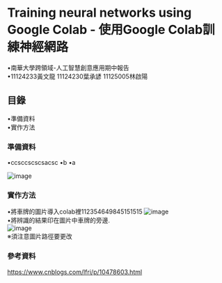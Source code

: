 # Training neural networks using Google Colab - 使用Google Colab訓練神經網路
•南華大學跨領域-人工智慧創意應用期中報告   
•11124233黃文龍 11124230葉承諺 11125005林啟陽

## 目錄   
•準備資料   
•實作方法   

### 準備資料    
•ccsccscscsacsc
•b
•a

![image](https://img2018.cnblogs.com/blog/1365470/201903/1365470-20190305182238699-1637109185.png)

### 實作方法   
•將車牌的圖片導入colab裡112354649845151515
![image]()  
•將辨識的結果印在圖片中車牌的旁邊.  
![image]()  
※須注意圖片路徑要更改  
### 參考資料
https://www.cnblogs.com/lfri/p/10478603.html
